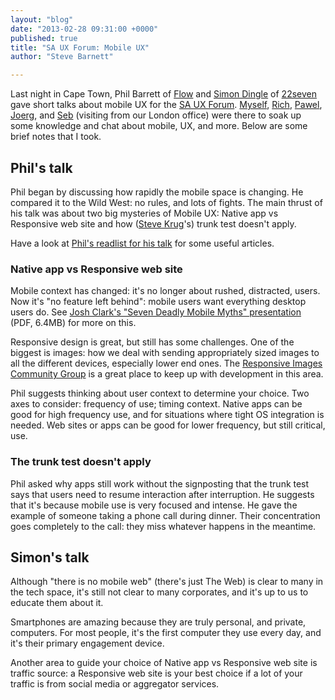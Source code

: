 ```yaml
---
layout: "blog"
date: "2013-02-28 09:31:00 +0000"
published: true
title: "SA UX Forum: Mobile UX"
author: "Steve Barnett"

---
```


Last night in Cape Town, Phil Barrett of [Flow](http://www.userexperience.co.za/) and [Simon Dingle](http://simon.co.za/) of [22seven](https://www.22seven.com/) gave short talks about mobile UX for the [SA UX Forum](https://groups.google.com/forum/?fromgroups#!forum/sa-ux-forum). [Myself](http://www.unboxedconsulting.com/people/steve-barnett), [Rich](http://www.unboxedconsulting.com/people/richard-archer), [Pawel](http://www.unboxedconsulting.com/people/pawel-janiak), [Joerg](http://www.unboxedconsulting.com/people/joerg-diekmann), and [Seb](http://www.unboxedconsulting.com/people/sebastian-jacobs) (visiting from our London office) were there to soak up some knowledge and chat about mobile, UX, and more. Below are some brief notes that I took.

## Phil's talk

Phil began by discussing how rapidly the mobile space is changing. He compared it to the Wild West: no rules, and lots of fights. The main thrust of his talk was about two big mysteries of Mobile UX: Native app vs Responsive web site and how ([Steve Krug](http://www.sensible.com/)'s) trunk test doesn't apply.

Have a look at [Phil's readlist for his talk](http://readlists.com/b4e06725/) for some useful articles.

### Native app vs Responsive web site

Mobile context has changed: it's no longer about rushed, distracted, users. Now it's "no feature left behind": mobile users want everything desktop users do. See [Josh Clark's "Seven Deadly Mobile Myths" presentation](http://globalmoxie.com/jhc/prez/mobile-myths.pdf) (PDF, 6.4MB) for more on this. 

Responsive design is great, but still has some challenges. One of the biggest is images: how we deal with sending appropriately sized images to all the different devices, especially lower end ones. The [Responsive Images Community Group](http://responsiveimages.org/) is a great place to keep up with development in this area.

Phil suggests thinking about user context to determine your choice. Two axes to consider: frequency of use; timing context. Native apps can be good for high frequency use, and for situations where tight OS integration is needed. Web sites or apps can be good for lower frequency, but still critical, use.

### The trunk test doesn't apply

Phil asked why apps still work without the signposting that the trunk test says that users need to resume interaction after interruption. He suggests that it's because mobile use is very focused and intense. He gave the example of someone taking a phone call during dinner. Their concentration goes completely to the call: they miss whatever happens in the meantime.

## Simon's talk

Although "there is no mobile web" (there's just The Web) is clear to many in the tech space, it's still not clear to many corporates, and it's up to us to educate them about it.

Smartphones are amazing because they are truly personal, and private, computers. For most people, it's the first computer they use every day, and it's their primary engagement device.

Another area to guide your choice of Native app vs Responsive web site is traffic source: a Responsive web site is your best choice if a lot of your traffic is from social media or aggregator services.
